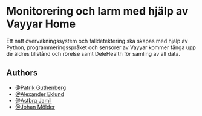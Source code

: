 # Monitorering och larm med hjälp av Vayyar Home

Ett natt övervakningssystem och falldetektering ska skapas med hjälp av Python,
programmeringsspråket och sensorer av Vayyar kommer fånga upp de äldres tillstånd och
rörelse samt DeleHealth för samling av all data.
## Authors

- [@Patrik Guthenberg](https://github.com/PatrikG-96)
- [@Alexander Eklund](https://www.github.com/AlexanderEklund)
- [@Astbrq Jamil](https://www.github.com/asta987)
- [@Johan Mölder](https://github.com/EvilCyberMonkey)

